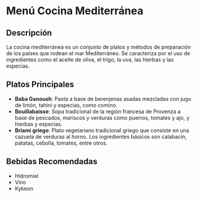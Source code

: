 # Menú Cocina Mediterránea

## Descripción
La cocina mediterránea es un conjunto de platos y métodos de preparación de los países que rodean el mar Mediterráneo. Se caracteriza por el uso de ingredientes como el aceite de oliva, el trigo, la uva, las hierbas y las especias. 

## Platos Principales
- **Baba Ganoush**: Pasta a base de berenjenas asadas mezcladas con jugo de limón, tahini y especias, como comino.
- **Bouillabaisse**: Sopa tradicional de la región francesa de Provenza a base de pescados, mariscos y verduras como puerros, tomates y ajo, y hierbas y especias.
- **Briami griego**: Plato vegetariano tradicional griego que consiste en una cazuela de verduras al horno. Los ingredientes básicos son calabacín, patatas, cebolla, tomates, entre otros.

## Bebidas Recomendadas
- Hidromiel
- Vino
- Kykeon
